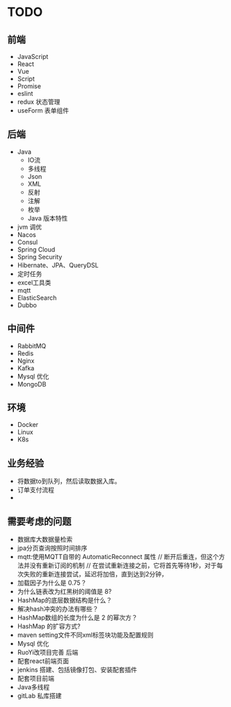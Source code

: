 # TODO

## 前端

* JavaScript
* React
* Vue
* Script
* Promise
* eslint
* redux 状态管理
* useForm 表单组件

## 后端

* Java
  * IO流
  * 多线程
  * Json
  * XML
  * 反射
  * 注解
  * 枚举
  * Java 版本特性
* jvm 调优
* Nacos
* Consul
* Spring Cloud
* Spring Security
* Hibernate、JPA、QueryDSL
* 定时任务
* excel工具类
* mqtt
* ElasticSearch
* Dubbo

## 中间件

* RabbitMQ
* Redis
* Nginx
* Kafka
* Mysql 优化
* MongoDB

## 环境

* Docker
* Linux
* K8s

## 业务经验

* 将数据to到队列，然后读取数据入库。
* 订单支付流程
* 

## 需要考虑的问题

* 数据库大数据量检索
* jpa分页查询按照时间排序
* mqtt:使用MQTT自带的 AutomaticReconnect 属性 // 断开后重连，但这个方法并没有重新订阅的机制 // 在尝试重新连接之前，它将首先等待1秒，对于每次失败的重新连接尝试，延迟将加倍，直到达到2分钟，
* 加载因子为什么是 0.75？
* 为什么链表改为红黑树的阈值是 8?
* HashMap的底层数据结构是什么？
* 解决hash冲突的办法有哪些？
* HashMap数组的长度为什么是 2 的幂次方？
* HashMap 的扩容方式?
* maven setting文件不同xml标签块功能及配置规则
* Mysql 优化
* RuoYi改项目完善 后端
* 配套react前端页面
* jenkins 搭建、包括镜像打包、安装配套插件
* 配套项目前端
* Java多线程
* gitLab 私库搭建